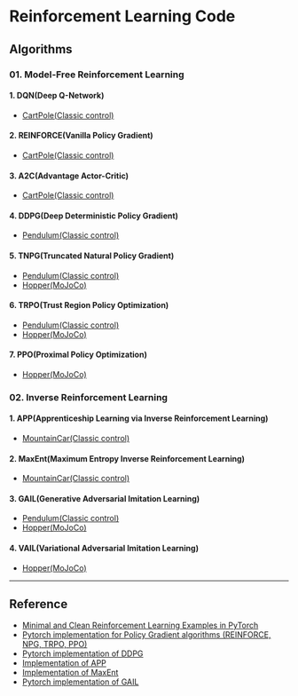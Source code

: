# Reinforcement Learning Code

## Algorithms

### 01. Model-Free Reinforcement Learning

#### 1. DQN(Deep Q-Network)

- [CartPole(Classic control)](https://github.com/dongminleeai/Reinforcement-Learning-Code/tree/master/cartpole/dqn)

#### 2. REINFORCE(Vanilla Policy Gradient)

- [CartPole(Classic control)]()

#### 3. A2C(Advantage Actor-Critic)

- [CartPole(Classic control)](https://github.com/dongminleeai/Reinforcement-Learning-Code/tree/master/cartpole/a2c)

#### 4. DDPG(Deep Deterministic Policy Gradient)

- [Pendulum(Classic control)](https://github.com/dongminleeai/Reinforcement-Learning-Code/tree/master/pendulum/ddpg)

#### 5. TNPG(Truncated Natural Policy Gradient)
  
- [Pendulum(Classic control)](https://github.com/dongminleeai/Reinforcement-Learning-Code/tree/master/pendulum/tnpg)
- [Hopper(MoJoCo)](https://github.com/dongminleeai/Reinforcement-Learning-Code/tree/master/mujoco/tnpg)

#### 6. TRPO(Trust Region Policy Optimization)

- [Pendulum(Classic control)](https://github.com/dongminleeai/Reinforcement-Learning-Code/tree/master/pendulum/trpo)
- [Hopper(MoJoCo)](https://github.com/dongminleeai/Reinforcement-Learning-Code/tree/master/mujoco/trpo)

#### 7. PPO(Proximal Policy Optimization)

- [Hopper(MoJoCo)](https://github.com/dongminleeai/Reinforcement-Learning-Code/tree/master/mujoco/ppo)


### 02. Inverse Reinforcement Learning

#### 1. APP(Apprenticeship Learning via Inverse Reinforcement Learning)

- [MountainCar(Classic control)](https://github.com/dongminleeai/Reinforcement-Learning-Code/tree/master/mountaincar/app)

#### 2. MaxEnt(Maximum Entropy Inverse Reinforcement Learning)

- [MountainCar(Classic control)](https://github.com/dongminleeai/Reinforcement-Learning-Code/tree/master/mountaincar/maxent)

#### 3. GAIL(Generative Adversarial Imitation Learning)

- [Pendulum(Classic control)]()
- [Hopper(MoJoCo)](https://github.com/dongminleeai/Reinforcement-Learning-Code/tree/master/mujoco/gail)

#### 4. VAIL(Variational Adversarial Imitation Learning)

- [Hopper(MoJoCo)](https://github.com/dongminleeai/Reinforcement-Learning-Code/tree/master/mujoco/vail)

---

## Reference

- [Minimal and Clean Reinforcement Learning Examples in PyTorch](https://github.com/reinforcement-learning-kr/reinforcement-learning-pytorch)
- [Pytorch implementation for Policy Gradient algorithms (REINFORCE, NPG, TRPO, PPO)](https://github.com/reinforcement-learning-kr/pg_travel)
- [Pytorch implementation of DDPG](https://github.com/jcwleo/Reinforcement_Learning/blob/master/pendulum/pendulum_ddpg.py)
- [Implementation of APP](https://github.com/jangirrishabh/toyCarIRL)
- [Implementation of MaxEnt](https://github.com/MatthewJA/Inverse-Reinforcement-Learning)
- [Pytorch implementation of GAIL](https://github.com/Khrylx/PyTorch-RL)
